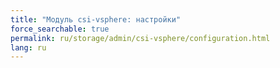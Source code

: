 ```yaml
---
title: "Модуль csi-vsphere: настройки"
force_searchable: true
permalink: ru/storage/admin/csi-vsphere/configuration.html
lang: ru
---
```


<!-- SCHEMA -->
